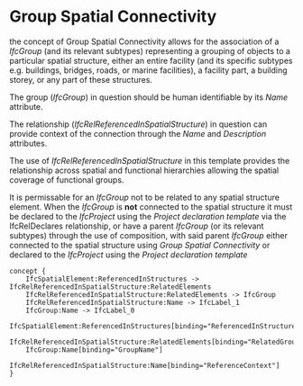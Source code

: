 Group Spatial Connectivity
==========================

the concept of Group Spatial Connectivity allows for the association of a _IfcGroup_ (and its relevant subtypes) representing a grouping of objects to a particular spatial structure, either an entire facility (and its specific subtypes e.g. buildings, bridges, roads, or marine facilities), a facility part, a building storey, or any part of these structures.

The group (_IfcGroup_) in question should be human identifiable by its _Name_ attribute.

The relationship (_IfcRelReferencedInSpatialStructure_) in question can provide context of the connection through the _Name_ and _Description_ attributes.

The use of _IfcRelReferencedInSpatialStructure_ in this template provides the relationship across spatial and functional hierarchies allowing the spatial coverage of functional groups.

It is permissable for an _IfcGroup_ not to be related to any spatial structure element. When the _IfcGroup_ is **not** connected to the spatial structure it must be declared to the _IfcProject_ using the _Project declaration template_ via the IfcRelDeclares relationship, or have a parent _IfcGroup_ (or its relevant subtypes) through the use of composition, with said parent _IfcGroup_ either connected to the spatial structure using _Group Spatial Connectivity_ or declared to the _IfcProject_ using the _Project declaration template_

```
concept {
    IfcSpatialElement:ReferencedInStructures -> IfcRelReferencedInSpatialStructure:RelatedElements
    IfcRelReferencedInSpatialStructure:RelatedElements -> IfcGroup
    IfcRelReferencedInSpatialStructure:Name -> IfcLabel_1
    IfcGroup:Name -> IfcLabel_0
    IfcSpatialElement:ReferencedInStructures[binding="ReferencedInStructures"]
    IfcRelReferencedInSpatialStructure:RelatedElements[binding="RelatedGroups"]
    IfcGroup:Name[binding="GroupName"]
    IfcRelReferencedInSpatialStructure:Name[binding="ReferenceContext"]
}
```
